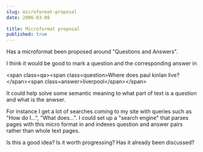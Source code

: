 ```yaml
---
slug: microformat-proposal
date: 2006-03-08
 
title: Microformat proposal
published: true
---
```

Has a microformat been proposed around "Questions and Answers".<p /> I think it would be good to mark a question and the corresponding answer in<p /> &lt;span class=qa&gt;&lt;span class=question&gt;Where does paul kinlan live?&lt;/span&gt;&lt;span class=answer&gt;liverpool&lt;/span&gt;&lt;/span&gt;<p /> It could help solve some semantic meaning to what part of text is a question and what is the anwser.<p /> For instance I get a lot of searches coming to my site with queries such as "How do I...", "What does...".  I could set up a "search engine" that parses pages with this micro format in and indexes question and answer pairs rather than whole text pages. <p /> Is this a good idea?  Is it worth progressing?  Has it already been discussed?<p />

